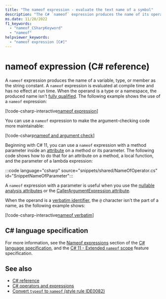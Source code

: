```yaml
---
title: "The nameof expression - evaluate the text name of a symbol"
description: "The C# `nameof` expression produces the name of its operand. You use it whenever you need to use the name of a symbol as text"
ms.date: 11/28/2022
f1_keywords:
  - "nameof_CSharpKeyword"
  - "nameof"
helpviewer_keywords:
  - "nameof expression [C#]"
---
```

# nameof expression (C# reference)

<!-- Note that all remaining acrolinx issues are because acrolinx things "nameof" is mis-spelled. -->

A `nameof` expression produces the name of a variable, type, or member as the string constant. A `nameof` expression is evaluated at compile time and has no effect at run time. When the operand is a type or a namespace, the produced name isn't [fully qualified](~/_csharpstandard/standard/basic-concepts.md#783-fully-qualified-names). The following example shows the use of a `nameof` expression:

[!code-csharp-interactive[nameof expression](snippets/shared/NameOfOperator.cs#Examples)]

You can use a `nameof` expression to make the argument-checking code more maintainable:

[!code-csharp[nameof and argument check](snippets/shared/NameOfOperator.cs#ExceptionMessage)]

Beginning with C# 11, you can use a `nameof` expression with a method parameter inside an [attribute](../../advanced-topics/reflection-and-attributes/index.md) on a method or its parameter. The following code shows how to do that for an attribute on a method, a local function, and the parameter of a lambda expression:

:::code language="csharp" source="snippets/shared/NameOfOperator.cs" id="SnippetNameOfParameter":::

A `nameof` expression with a parameter is useful when you use the [nullable analysis attributes](../attributes/nullable-analysis.md) or the [CallerArgumentExpression attribute](../attributes/caller-information.md#argument-expressions).

When the operand is a [verbatim identifier](../tokens/verbatim.md), the `@` character isn't the part of a name, as the following example shows:

[!code-csharp-interactive[nameof verbatim](snippets/shared/NameOfOperator.cs#Verbatim)]

## C# language specification

For more information, see the [Nameof expressions](~/_csharpstandard/standard/expressions.md#12822-nameof-expressions) section of the [C# language specification](~/_csharpstandard/standard/README.md), and the [C# 11 - Extended `nameof` scope](~/_csharplang/proposals/csharp-11.0/extended-nameof-scope.md) feature specification.

## See also

- [C# reference](../index.md)
- [C# operators and expressions](index.md)
- [Convert `typeof` to `nameof` (style rule IDE0082)](../../../fundamentals/code-analysis/style-rules/ide0082.md)
